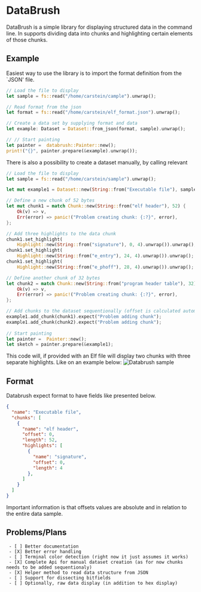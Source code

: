 # DataBrush

DataBrush is a simple library for displaying structured data in the command line.
In supports dividing data into chunks and highlighting certain elements of those chunks.

## Example

Easiest way to use the library is to import the format definition from the `JSON' file.

```rust
// Load the file to display
let sample = fs::read("/home/carstein/cample").unwrap();

// Read format from the json
let format = fs::read("/home/carstein/elf_format.json").unwrap();

// Create a data set by supplying format and data
let example: Dataset = Dataset::from_json(format, sample).unwrap();

// // Start painting
let painter =  databrush::Painter::new();
print!("{}", painter.prepare(&example).unwrap());
```

There is also a possibility to create a dataset manually, by calling relevant 

```rust
// Load the file to display
let sample = fs::read("/home/carstein/sample").unwrap();

let mut example1 = Dataset::new(String::from("Executable file"), sample).unwrap();

// Define a new chunk of 52 bytes
let mut chunk1 = match Chunk::new(String::from("elf header"), 52) {
    Ok(v) => v,
    Err(error) => panic!("Problem creating chunk: {:?}", error),
};

// Add three highlights to the data chunk 
chunk1.set_highlight(
    Highlight::new(String::from("signature"), 0, 4).unwrap()).unwrap();
chunk1.set_highlight(
    Highlight::new(String::from("e_entry"), 24, 4).unwrap()).unwrap();
chunk1.set_highlight(
    Highlight::new(String::from("e_phoff"), 28, 4).unwrap()).unwrap();

// Define another chunk of 32 bytes
let chunk2 = match Chunk::new(String::from("program header table"), 32) {
    Ok(v) => v,
    Err(error) => panic!("Problem creating chunk: {:?}", error),
};

// Add chunks to the dataset sequentionally (offset is calculated automatically)
example1.add_chunk(chunk1).expect("Problem adding chunk");
example1.add_chunk(chunk2).expect("Problem adding chunk");
    
// Start painting
let painter =  Painter::new();
let sketch = painter.prepare(&example1);
```

This code will, if provided with an Elf file will display two chunks with three separate highlights.
Like on an example below:
![Databrush sample](https://imgur.com/eVg7RCu)

## Format
Databrush expect format to have fields like presented below.

```json
{
  "name": "Executable file",
  "chunks": [
    {
      "name": "elf header",
      "offset": 0,
      "length": 52,
      "highlights": [
        {
          "name": "signature",
          "offset": 0,
          "length": 4
        },
      ]
    }
  ]
}
```
Important information is that offsets values are absolute and in relation to the entire data sample.


## Problems/Plans
```text
 - [ ] Better documentation
 - [X] Better error handling
 - [ ] Terminal color detection (right now it just assumes it works)
 - [X] Complete Api for manual dataset creation (as for now chunks needs to be added sequentionaly)
 - [X] Helper method to read data structure from JSON
 - [ ] Support for dissecting bitfields
 - [ ] Optionally, raw data display (in addition to hex display)
 ```